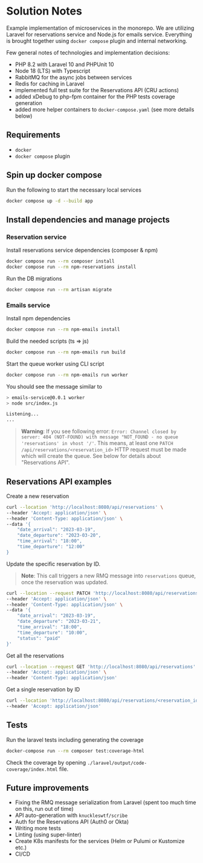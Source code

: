 # Solution Notes

Example implementation of microservices in the monorepo. We are utilizing Laravel for reservations service
and Node.js for emails service. Everything is brought together using `docker compose` plugin and internal networking.

Few general notes of technologies and implementation decisions:

- PHP 8.2 with Laravel 10 and PHPUnit 10
- Node 18 (LTS) with Typescript
- RabbitMQ for the async jobs between services
- Redis for caching in Laravel
- implemented full test suite for the Reservations API (CRU actions)
- added xDebug to php-fpm container for the PHP tests coverage generation
- added more helper containers to `docker-compose.yaml` (see more details below)

## Requirements

- `docker`
- `docker compose` plugin

## Spin up docker compose

Run the following to start the necessary local services

```bash
docker compose up -d --build app
````

## Install dependencies and manage projects

### Reservation service

Install reservations service dependencies (composer & npm)

```bash
docker compose run --rm composer install
docker compose run --rm npm-reservations install
```

Run the DB migrations

```bash
docker compose run --rm artisan migrate
```

### Emails service

Install npm dependencies

```bash
docker compose run --rm npm-emails install
```

Build the needed scripts (ts => js)

```bash
docker compose run --rm npm-emails run build
```

Start the queue worker using CLI script

```bash
docker compose run --rm npm-emails run worker
```

You should see the message similar to

```bash
> emails-service@0.0.1 worker
> node src/index.js

Listening...
...
```

> **Warning**: If you see following error:
    `Error: Channel closed by server: 404 (NOT-FOUND) with message "NOT_FOUND - no queue 'reservations' in vhost '/'`.
    This means, at least one `PATCH /api/reservations/<reservation_id>` HTTP request must be made which will create the queue.
    See below for details about "Reservations API".

## Reservations API examples

Create a new reservation

```bash
curl --location 'http://localhost:8080/api/reservations' \
--header 'Accept: application/json' \
--header 'Content-Type: application/json' \
--data '{
    "date_arrival": "2023-03-19",
    "date_departure": "2023-03-20",
    "time_arrival": "18:00",
    "time_departure": "12:00"
}
```

Update the specific reservation by ID.

> **Note**: This call triggers a new RMQ message into `reservations` queue, once the reservation was updated.

```bash
curl --location --request PATCH 'http://localhost:8080/api/reservations/<reservation_id>' \
--header 'Accept: application/json' \
--header 'Content-Type: application/json' \
--data '{
    "date_arrival": "2023-03-19",
    "date_departure": "2023-03-21",
    "time_arrival": "18:00",
    "time_departure": "10:00",
    "status": "paid"
}'
```

Get all the reservations

```bash
curl --location --request GET 'http://localhost:8080/api/reservations' \
--header 'Accept: application/json' \
--header 'Content-Type: application/json'
```

Get a single reservation by ID

```bash
curl --location 'http://localhost:8080/api/reservations/<reservation_id>' \
--header 'Accept: application/json'
```

## Tests

Run the laravel tests including generating the coverage

```bash
docker-compose run --rm composer test:coverage-html
```

Check the coverage by opening `./laravel/output/code-coverage/index.html` file.

## Future improvements

- Fixing the RMQ message serialization from Laravel (spent too much time on this, run out of time)
- API auto-generation with `knuckleswtf/scribe`
- Auth for the Reservations API (Auth0 or Okta)
- Writing more tests
- Linting (using super-linter)
- Create K8s manifests for the services (Helm or Pulumi or Kustomize etc.)
- CI/CD

